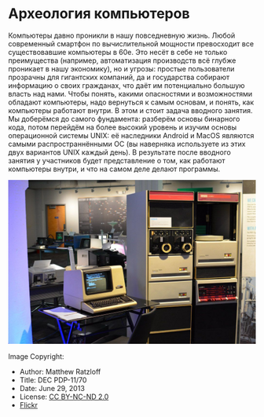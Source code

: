 # Археология компьютеров
Компьютеры давно проникли в нашу повседневную жизнь. Любой современный
смартфон по вычислительной мощности превосходит все существовавшие
компьютеры в 60е. Это несёт в себе не только преимущества (например,
автоматизация производств всё глубже проникает в нашу экономику), но и
угрозы: простые пользователи прозрачны для гигантских компаний, да и
государства собирают информацию о своих гражданах, что даёт им потенциально
большую власть над нами. Чтобы понять, какими опасностями и возможностями
обладают компьютеры, надо вернуться к самым основам, и понять, как
компьютеры работают внутри. В этом и стоит задача вводного занятия.  Мы
доберёмся до самого фундамента: разберём основы бинарного кода, потом
перейдём на более высокий уровень и изучим основы операционной системы UNIX:
её наследники Android и MacOS являются самыми распространнёнными ОС (вы
наверняка используете из этих двух вариантов UNIX каждый день). В результате
после вводного занятия у участников будет представление о том, как работают
компьютеры внутри, и что на самом деле делают программы.

![DEC PDP-11/70 | Matthew Ratzloff | Flickr](./pdp-11.jpg)

Image Copyright:
  - Author: Matthew Ratzloff
  - Title: DEC PDP-11/70
  - Date: June 29, 2013
  - License: [CC BY-NC-ND 2.0](https://creativecommons.org/licenses/by-nc-nd/2.0/)
  - [Flickr](https://www.flickr.com/photos/mratzloff/9169358863)

